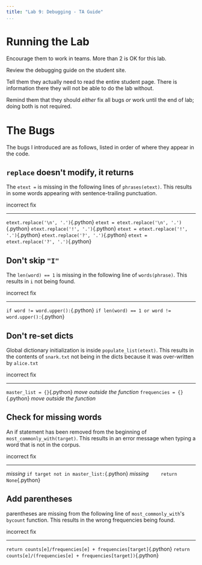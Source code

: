 ```yaml
---
title: "Lab 9: Debugging - TA Guide"
...
```


# Running the Lab

Encourage them to work in teams.  More than 2 is OK for this lab.

Review the debugging guide on the student site.

Tell them they actually need to read the entire student page.  There is information there they will not be able to do the lab without.

Remind them that they should *either* fix all bugs *or* work until the end of lab; doing both is not required.

# The Bugs

The bugs I introduced are as follows,
listed in order of where they appear in the code.

## `replace` doesn't modify, it returns

The `etext =` is missing in the following lines of `phrases(etext)`.
This results in some words appearing with sentence-trailing punctuation.

incorrect                            fix
------------------------------------ ------------------------------------
`etext.replace('\n', '.')`{.python}  `etext = etext.replace('\n', '.')`{.python}
`etext.replace('!', '.')`{.python}   `etext = etext.replace('!', '.')`{.python}
`etext.replace('?', '.')`{.python}   `etext = etext.replace('?', '.')`{.python}


## Don't skip `"I"`

The `len(word) == 1` is missing in the following line of `words(phrase)`.
This results in `i` not being found.

incorrect                            fix
------------------------------------ -----------------------------------------------------
`if word != word.upper():`{.python}  `if len(word) == 1 or word != word.upper():`{.python}


## Don't re-set dicts

Global dictionary initialization is inside `populate_list(etext)`.
This results in the contents of `snark.txt` not being in the dicts because it was over-written by `alice.txt`

incorrect                    fix
---------------------------- ---------------------------------------
`master_list = {}`{.python}  *move outside the function*
`frequencies = {}`{.python}  *move outside the function*


## Check for missing words

An if statement has been removed from the beginning of `most_commonly_with(target)`.
This results in an error message when typing a word that is not in the corpus.


incorrect   fix
----------- ----------------------------------------
*missing*   `if target not in master_list:`{.python}
*missing*   `    return None`{.python}


## Add parentheses

parentheses are missing from the following line of `most_commonly_with`'s `bycount` function.
This results in the wrong frequencies being found.

incorrect                                                         fix
----------------------------------------------------------------  -----------------------------------------------------
`return counts[e]/frequencies[e] + frequencies[target]`{.python}  `return counts[e]/(frequencies[e] + frequencies[target])`{.python}


